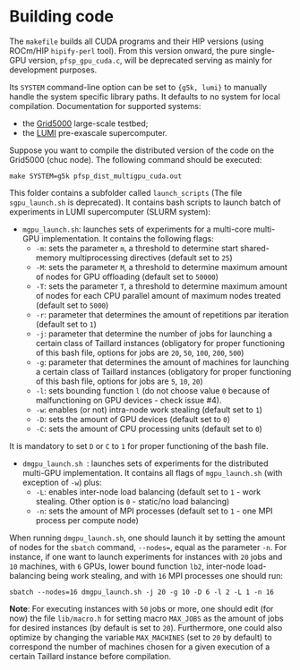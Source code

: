 # Building code

The `makefile` builds all CUDA programs and their HIP versions (using ROCm/HIP `hipify-perl` tool). From this version onward, the pure single-GPU version, `pfsp_gpu_cuda.c`, will be deprecated serving as mainly for development purposes.

Its `SYSTEM` command-line option can be set to `{g5k, lumi}` to manually handle the system specific library paths. It defaults to no system for local compilation. Documentation for supported systems:
- the [Grid5000](https://www.grid5000.fr/w/Grid5000:Home) large-scale testbed;
- the [LUMI](https://docs.lumi-supercomputer.eu/) pre-exascale supercomputer.

Suppose you want to compile the distributed version of the code on the Grid5000 (chuc node). The following command should be executed:

`make SYSTEM=g5k pfsp_dist_multigpu_cuda.out`

This folder contains a subfolder called `launch_scripts` (The file `sgpu_launch.sh` is deprecated). It contains bash scripts to launch batch of experiments in LUMI supercomputer (SLURM system):
- `mgpu_launch.sh`: launches sets of experiments for a multi-core multi-GPU implementation. It contains the following flags:
    - `-m`: sets the parameter `m`, a threshold to determine start shared-memory multiprocessing directives (default set to `25`)
    - `-M`: sets the parameter `M`, a threshold to determine maximum amount of nodes for GPU offloading (default set to `50000`)
    - `-T`: sets the parameter `T`, a threshold to determine maximum amount of nodes for each CPU parallel amount of maximum nodes treated (default set to `5000`)
    - `-r`: parameter that determines the amount of repetitions par iteration (default set to `1`)
    - `-j`: parameter that determine the number of jobs for launching a certain class of Taillard instances (obligatory for proper functioning of this bash file, options for jobs are `20`, `50`, `100`, `200`, `500`)
    - `-g`: parameter that determines the amount of machines for launching a certain class of Taillard instances (obligatory for proper functioning of this bash file, options for jobs are `5`, `10`, `20`)
    - `-l`: sets bounding function `l` (do not choose value `0` because of malfunctioning on GPU devices - check issue #4).
    - `-w`: enables (or not) intra-node work stealing (default set to `1`)
    - `-D`: sets the amount of GPU devices (default set to `0`)
    - `-C`: sets the amount of CPU processing units (default set to `0`)

It is mandatory to set `D` or `C` to `1` for proper functioning of the bash file.

- `dmgpu_launch.sh `: launches sets of experiments for the distributed multi-GPU implementation. It contains all flags of `mgpu_launch.sh` (with exception of `-w`) plus:
    - `-L`: enables inter-node load balancing (default set to `1` - work stealing. Other option is `0` - static/no load balancing)
    - `-n`: sets the amount of MPI processes (default set to `1` - one MPI process per compute node)

When running `dmgpu_launch.sh`, one should launch it by setting the amount of nodes for the `sbatch` command, `--nodes=`, equal as the parameter `-n`. For instance, if one want to launch experiments for instances with `20` jobs and `10` machines, with `6` GPUs, lower bound function `lb2`, inter-node load-balancing being work stealing, and with `16` MPI processes one should run:

`sbatch --nodes=16 dmgpu_launch.sh -j 20 -g 10 -D 6 -l 2 -L 1 -n 16`

**Note**: For executing instances with `50` jobs or more, one should edit (for now) the file `lib/macro.h` for setting macro `MAX_JOBS` as the amount of jobs for desired instances (by default is set to `20`). Furthermore, one could also optimize by changing the variable `MAX_MACHINES` (set to `20` by default) to correspond the number of machines chosen for a given execution of a certain Taillard instance before compilation.